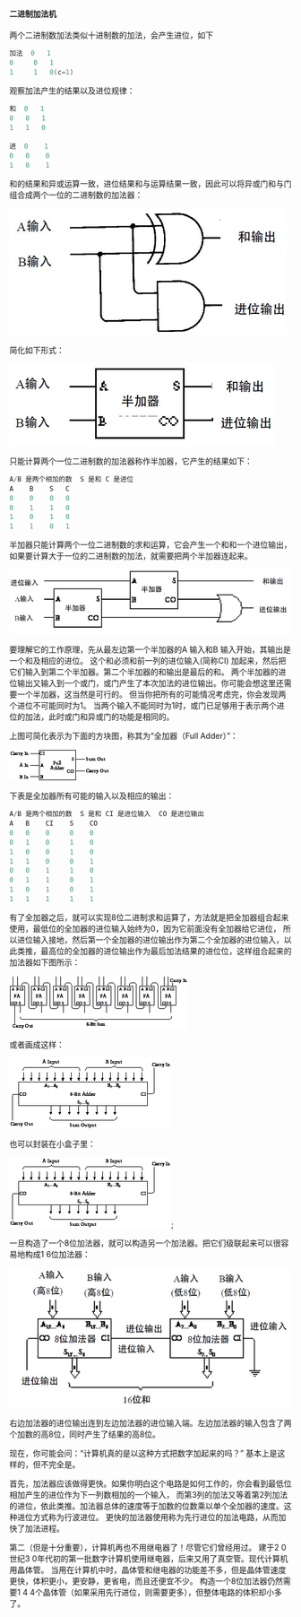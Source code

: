 #### 二进制加法机


两个二进制数加法类似十进制数的加法，会产生进位，如下

```c
加法  0   1
0     0   1
1     1   0(c=1)

```

观察加法产生的结果以及进位规律：

```c
和  0   1
0   0   1
1   1   0

进  0    1
0   0    0
1   0    1
```

和的结果和异或运算一致，进位结果和与运算结果一致，因此可以将异或门和与门组合成两个一位的二进制数的加法器：

![xor-and](https://github.com/deanisty/Electron/blob/master/Binary%20Adder/images/xor-and.jpg)

简化如下形式：

![half-adder](https://github.com/deanisty/Electron/blob/master/Binary%20Adder/images/half-adder.jpg)

只能计算两个一位二进制数的加法器称作半加器，它产生的结果如下：

```c
A/B 是两个相加的数  S 是和 C 是进位
A    B    S   C
0    0    0   0
0    1    1   0
1    0    1   0
1    1    0   1
```

半加器只能计算两个一位二进制数的求和运算，它会产生一个和和一个进位输出，如果要计算大于一位的二进制数的加法，就需要把两个半加器连起来。

![full-adder](https://github.com/deanisty/Electron/blob/master/Binary%20Adder/images/full-adder.jpg)

要理解它的工作原理，先从最左边第一个半加器的A 输入和B 输入开始，其输出是一个和及相应的进位。
这个和必须和前一列的进位输入(简称CI) 加起来，然后把它们输入到第二个半加器。第二个半加器的和输出是最后的和。
两个半加器的进位输出又输入到一个或门，或门产生了本次加法的进位输出。你可能会想这里还需要一个半加器，这当然是可行的。
但当你把所有的可能情况考虑完，你会发现两个进位不可能同时为1。
当两个输入不能同时为1时，或门已足够用于表示两个进位的加法，此时或门和异或门的功能是相同的。

上图可简化表示为下面的方块图，称其为“全加器（Full Adder）”：

![full-adder](https://github.com/deanisty/Electron/blob/master/Binary%20Adder/images/full-adder-1.png)

下表是全加器所有可能的输入以及相应的输出：

```c
A/B 是两个相加的数  S 是和 CI 是进位输入  CO 是进位输出
A   B    CI    S    CO
0   0    0     0    0
0   1    0     1    0
1   0    0     1    0
1   1    0     0    1
0   0    1     1    0
0   1    1     0    1
1   0    1     0    1
1   1    1     1    1
```

有了全加器之后，就可以实现8位二进制求和运算了，方法就是把全加器组合起来使用，最低位的全加器的进位输入始终为0，因为它前面没有全加器给它进位，
所以进位输入接地，然后第一个全加器的进位输出作为第二个全加器的进位输入，以此类推，最高位的全加器的进位输出作为最后加法结果的进位位，这样组合起来的
加法器如下图所示：

![8-bit-adder](https://github.com/deanisty/Electron/blob/master/Binary%20Adder/images/8-bit-adder.png)

或者画成这样：

![8-bit-adder](https://github.com/deanisty/Electron/blob/master/Binary%20Adder/images/encap-8-bit-adder.png)

也可以封装在小盒子里：

![8-bit-adder](https://github.com/deanisty/Electron/blob/master/Binary%20Adder/images/encap-8-bit-adder.png);

一旦构造了一个8位加法器，就可以构造另一个加法器。把它们级联起来可以很容易地构成1 6位加法器：

![16-bit-adder](https://github.com/deanisty/Electron/blob/master/Binary%20Adder/images/16-bit-adder.jpg)

右边加法器的进位输出连到左边加法器的进位输入端。左边加法器的输入包含了两个加数的高8位，同时产生了结果的高8位。

现在，你可能会问：“计算机真的是以这种方式把数字加起来的吗？”
基本上是这样的，但不完全是。

首先，加法器应该做得更快。如果你明白这个电路是如何工作的，你会看到最低位相加产生的进位作为下一列数相加的一个输入，
而第3列的加法又等着第2列加法的进位，依此类推。加法器总体的速度等于加数的位数乘以单个全加器的速度。这种进位方式称为行波进位。
更快的加法器使用称为先行进位的加法电路，从而加快了加法进程。

第二（但是十分重要），计算机再也不用继电器了！尽管它们曾经用过。
建于2 0世纪3 0年代初的第一批数字计算机使用继电器，后来又用了真空管。现代计算机用晶体管。
当用在计算机中时，晶体管和继电器的功能差不多，但是晶体管速度更快，体积更小，更安静，更省电，而且还便宜不少。
构造一个8位加法器仍然需要1 4 4个晶体管（如果采用先行进位，则需要更多），但整体电路的体积却小多了。

